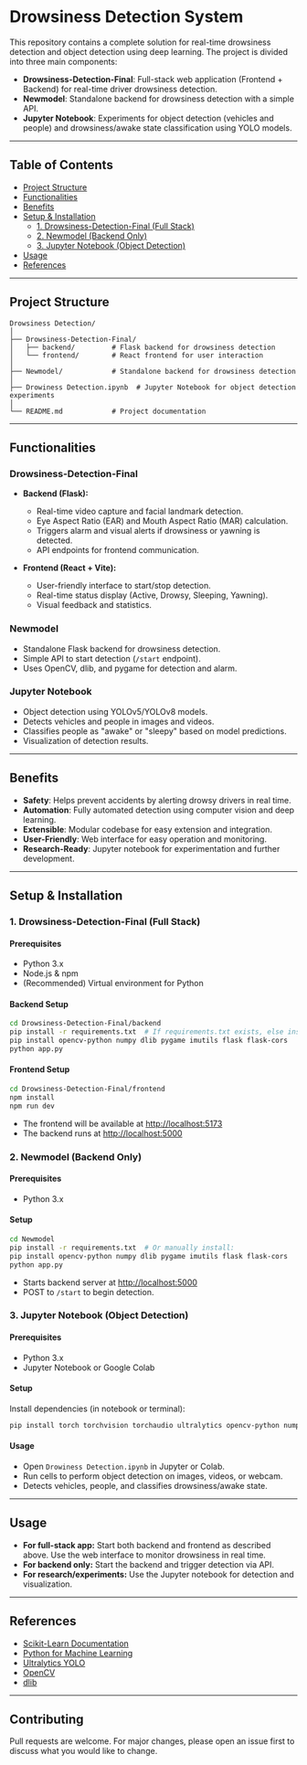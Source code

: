 # Drowsiness Detection System

This repository contains a complete solution for real-time drowsiness detection and object detection using deep learning. The project is divided into three main components:

- **Drowsiness-Detection-Final**: Full-stack web application (Frontend + Backend) for real-time driver drowsiness detection.
- **Newmodel**: Standalone backend for drowsiness detection with a simple API.
- **Jupyter Notebook**: Experiments for object detection (vehicles and people) and drowsiness/awake state classification using YOLO models.

---

## Table of Contents

- [Project Structure](#project-structure)
- [Functionalities](#functionalities)
- [Benefits](#benefits)
- [Setup & Installation](#setup--installation)
  - [1. Drowsiness-Detection-Final (Full Stack)](#1-drowsiness-detection-final-full-stack)
  - [2. Newmodel (Backend Only)](#2-newmodel-backend-only)
  - [3. Jupyter Notebook (Object Detection)](#3-jupyter-notebook-object-detection)
- [Usage](#usage)
- [References](#references)

---

## Project Structure

```
Drowsiness Detection/
│
├── Drowsiness-Detection-Final/
│   ├── backend/         # Flask backend for drowsiness detection
│   └── frontend/        # React frontend for user interaction
│
├── Newmodel/            # Standalone backend for drowsiness detection
│
├── Drowiness Detection.ipynb  # Jupyter Notebook for object detection experiments
│
└── README.md            # Project documentation
```

---

## Functionalities

### Drowsiness-Detection-Final

- **Backend (Flask):**
  - Real-time video capture and facial landmark detection.
  - Eye Aspect Ratio (EAR) and Mouth Aspect Ratio (MAR) calculation.
  - Triggers alarm and visual alerts if drowsiness or yawning is detected.
  - API endpoints for frontend communication.

- **Frontend (React + Vite):**
  - User-friendly interface to start/stop detection.
  - Real-time status display (Active, Drowsy, Sleeping, Yawning).
  - Visual feedback and statistics.

### Newmodel

- Standalone Flask backend for drowsiness detection.
- Simple API to start detection (`/start` endpoint).
- Uses OpenCV, dlib, and pygame for detection and alarm.

### Jupyter Notebook

- Object detection using YOLOv5/YOLOv8 models.
- Detects vehicles and people in images and videos.
- Classifies people as "awake" or "sleepy" based on model predictions.
- Visualization of detection results.

---

## Benefits

- **Safety**: Helps prevent accidents by alerting drowsy drivers in real time.
- **Automation**: Fully automated detection using computer vision and deep learning.
- **Extensible**: Modular codebase for easy extension and integration.
- **User-Friendly**: Web interface for easy operation and monitoring.
- **Research-Ready**: Jupyter notebook for experimentation and further development.

---

## Setup & Installation

### 1. Drowsiness-Detection-Final (Full Stack)

#### Prerequisites

- Python 3.x
- Node.js & npm
- (Recommended) Virtual environment for Python

#### Backend Setup

```sh
cd Drowsiness-Detection-Final/backend
pip install -r requirements.txt  # If requirements.txt exists, else install:
pip install opencv-python numpy dlib pygame imutils flask flask-cors
python app.py
```

#### Frontend Setup

```sh
cd Drowsiness-Detection-Final/frontend
npm install
npm run dev
```

- The frontend will be available at [http://localhost:5173](http://localhost:5173)
- The backend runs at [http://localhost:5000](http://localhost:5000)

### 2. Newmodel (Backend Only)

#### Prerequisites

- Python 3.x

#### Setup

```sh
cd Newmodel
pip install -r requirements.txt  # Or manually install:
pip install opencv-python numpy dlib pygame imutils flask flask-cors
python app.py
```

- Starts backend server at [http://localhost:5000](http://localhost:5000)
- POST to `/start` to begin detection.

### 3. Jupyter Notebook (Object Detection)

#### Prerequisites

- Python 3.x
- Jupyter Notebook or Google Colab

#### Setup

Install dependencies (in notebook or terminal):

```sh
pip install torch torchvision torchaudio ultralytics opencv-python numpy matplotlib
```

#### Usage

- Open `Drowiness Detection.ipynb` in Jupyter or Colab.
- Run cells to perform object detection on images, videos, or webcam.
- Detects vehicles, people, and classifies drowsiness/awake state.

---

## Usage

- **For full-stack app:** Start both backend and frontend as described above. Use the web interface to monitor drowsiness in real time.
- **For backend only:** Start the backend and trigger detection via API.
- **For research/experiments:** Use the Jupyter notebook for detection and visualization.

---

## References

- [Scikit-Learn Documentation](https://scikit-learn.org/)
- [Python for Machine Learning](https://docs.python.org/3/)
- [Ultralytics YOLO](https://github.com/ultralytics/ultralytics)
- [OpenCV](https://opencv.org/)
- [dlib](http://dlib.net/)

---

## Contributing

Pull requests are welcome. For major changes, please open an issue first to discuss what you would like to change.
